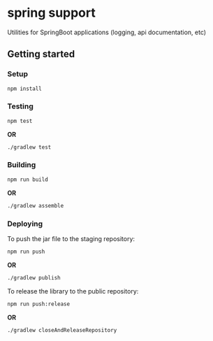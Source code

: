 # spring support

Utilities for SpringBoot applications (logging, api documentation, etc)

## Getting started

### Setup

```bash
npm install
```

### Testing

```bash
npm test
```

**OR**

```bash
./gradlew test
```

### Building

```bash
npm run build
```

**OR**

```bash
./gradlew assemble
```

### Deploying

To push the jar file to the staging repository:

```bash
npm run push
```

**OR**

```bash
./gradlew publish
```

To release the library to the public repository:

```bash
npm run push:release
```

**OR**

```bash
./gradlew closeAndReleaseRepository
```

